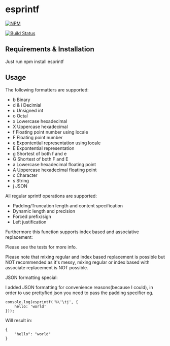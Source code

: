 # esprintf

[![NPM](https://nodei.co/npm/esprintf.png)](https://nodei.co/npm/esprintf/)

[![Build Status](https://travis-ci.org/SimonSchick/esprintf.svg?branch=master)](https://travis-ci.org/SimonSchick/esprintf)

## Requirements & Installation

Just run npm install esprintf

## Usage

The following formatters are supported:

- b Binary
- d & i Decimial
- u Unsigned int
- o Octal
- x Lowercase hexadecimal 
- X Uppercase hexadecimal
- f Floating point number using locale
- F Floating point number
- e Expontential representation using locale
- E Expontential representation 
- g Shortest of both f and e
- G Shortest of both F and E
- a Lowercase hexadecimal floating point
- A Uppercase hexadecimal floating point
- c Character
- s String
- j JSON

All regular sprintf operations are supported:

- Padding/Truncation length and content specification
- Dynamic length and precision
- Forced prefix/sign
- Left justification

Furthermore this function supports index based and associative replacement:

Please see the tests for more info.

Please note that mixing regular and index based replacement is possible but NOT recommended as it's messy, mixing regular or index based with associate replacement is NOT possible.

JSON formatting special:

I added JSON formatting for convenience reasons(because I could), in order to use prettyfied json you need to pass the padding specifier eg.

````
console.log(esprintf('%\'\tj', {
	hello: 'world'
}));
````

Will result in:

````
{
	"hello": "world"
}
````
